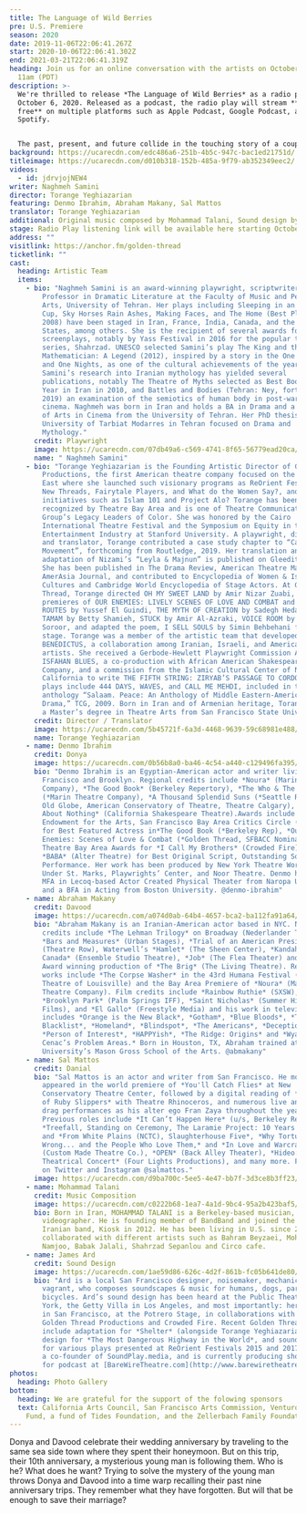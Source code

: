 ```yaml
---
title: The Language of Wild Berries
pre: U.S. Premiere
season: 2020
date: 2019-11-06T22:06:41.267Z
start: 2020-10-06T22:06:41.302Z
end: 2021-03-21T22:06:41.319Z
heading: Join us for an online conversation with the artists on October 7th at
  11am (PDT)
description: >-
  We're thrilled to release *The Language of Wild Berries* as a radio play on
  October 6, 2020. Released as a podcast, the radio play will stream **for
  free** on multiple platforms such as Apple Podcast, Google Podcast, and
  Spotify. 


  The past, present, and future collide in the touching story of a couple’s annual road trips to the Caspian Sea and the mysterious stranger following them. **Naghmeh Samini**’s play is a rare glimpse into the lives of contemporary Iranians, as well as her first English production in the United States.
background: https://ucarecdn.com/edc486a6-251b-4b5c-947c-bac1ed21751d/
titleimage: https://ucarecdn.com/d010b318-152b-485a-9f79-ab352349eec2/
videos:
  - id: jdrvjojNEW4
writer: Naghmeh Samini
director: Torange Yeghiazarian
featuring: Denmo Ibrahim, Abraham Makany, Sal Mattos
translator: Torange Yeghiazarian
additional: Original music composed by Mohammad Talani, Sound design by James Ard
stage: Radio Play listening link will be available here starting October 6th
address: ""
visitlink: https://anchor.fm/golden-thread
ticketlink: ""
cast:
  heading: Artistic Team
  items:
    - bio: "Naghmeh Samini is an award-winning playwright, scriptwriter and Assistant
        Professor in Dramatic Literature at the Faculty of Music and Performing
        Arts, University of Tehran. Her plays including Sleeping in an Empty
        Cup, Sky Horses Rain Ashes, Making Faces, and The Home (Best Playwright,
        2008) have been staged in Iran, France, India, Canada, and the United
        States, among others. She is the recipient of several awards for her
        screenplays, notably by Yass Festival in 2016 for the popular television
        series, Shahrzad. UNESCO selected Samini’s play The King and the
        Mathematician: A Legend (2012), inspired by a story in the One Thousand
        and One Nights, as one of the cultural achievements of the year.
        Samini’s research into Iranian mythology has yielded several
        publications, notably The Theatre of Myths selected as Best Book of the
        Year in Iran in 2010, and Battles and Bodies (Tehran: Ney, forthcoming
        2019) an examination of the semiotics of human body in post-war Japanese
        cinema. Naghmeh was born in Iran and holds a BA in Drama and a Masters
        of Arts in Cinema from the University of Tehran. Her PhD thesis at the
        University of Tarbiat Modarres in Tehran focused on Drama and
        Mythology."
      credit: Playwright
      image: https://ucarecdn.com/07db49a6-c569-4741-8f65-56779ead20ca/
      name: " Naghmeh Samini"
    - bio: "Torange Yeghiazarian is the Founding Artistic Director of Golden Thread
        Productions, the first American theatre company focused on the Middle
        East where she launched such visionary programs as ReOrient Festival,
        New Threads, Fairytale Players, and What do the Women Say?, and timely
        initiatives such as Islam 101 and Project Alo? Torange has been
        recognized by Theatre Bay Area and is one of Theatre Communication
        Group’s Legacy Leaders of Color. She was honored by the Cairo
        International Theatre Festival and the Symposium on Equity in the
        Entertainment Industry at Stanford University. A playwright, director,
        and translator, Torange contributed a case study chapter to “Casting a
        Movement”, forthcoming from Routledge, 2019. Her translation and stage
        adaptation of Nizami’s “Leyla & Majnun” is published on Gleeditions.com.
        She has been published in The Drama Review, American Theatre Magazine,
        AmerAsia Journal, and contributed to Encyclopedia of Women & Islamic
        Cultures and Cambridge World Encyclopedia of Stage Actors. At Golden
        Thread, Torange directed OH MY SWEET LAND by Amir Nizar Zuabi, and the
        premieres of OUR ENEMIES: LIVELY SCENES OF LOVE AND COMBAT and SCENIC
        ROUTES by Yussef El Guindi, THE MYTH OF CREATION by Sadegh Hedayat,
        TAMAM by Betty Shamieh, STUCK by Amir Al-Azraki, VOICE ROOM by Reza
        Soroor, and adapted the poem, I SELL SOULS by Simin Behbehani for the
        stage. Torange was a member of the artistic team that developed
        BENEDICTUS, a collaboration among Iranian, Israeli, and American
        artists. She received a Gerbode-Hewlett Playwright Commission Award for
        ISFAHAN BLUES, a co-production with African American Shakespeare
        Company, and a commission from the Islamic Cultural Center of Northern
        California to write THE FIFTH STRING: ZIRYAB’S PASSAGE TO CORDOBA. Other
        plays include 444 DAYS, WAVES, and CALL ME MEHDI, included in the
        anthology “Salaam. Peace: An Anthology of Middle Eastern-American
        Drama,” TCG, 2009. Born in Iran and of Armenian heritage, Torange holds
        a Master’s degree in Theatre Arts from San Francisco State University."
      credit: Director / Translator
      image: https://ucarecdn.com/5b45721f-6a3d-4468-9639-59c68981e488/-/crop/2968x3264/1079,0/-/preview/
      name: Torange Yeghiazarian
    - name: Denmo Ibrahim
      credit: Donya
      image: https://ucarecdn.com/0b56b8a0-ba46-4c54-a440-c129496fa395/
      bio: "Denmo Ibrahim is an Egyptian-American actor and writer living in San
        Francisco and Brooklyn. Regional credits include *Noura* (Marin Theatre
        Company), *The Good Book* (Berkeley Repertory), *The Who & The What
        (*Marin Theatre Company), *A Thousand Splendid Suns (*Seattle Rep, The
        Old Globe, American Conservatory of Theatre, Theatre Calgary), *Much Ado
        About Nothing* (California Shakespeare Theatre).Awards include National
        Endowment for the Arts, San Francisco Bay Area Critics Circle (SFBATCC)
        for Best Featured Actress in*The Good Book (*Berkeley Rep), *Our
        Enemies: Scenes of Love & Combat (*Golden Thread, SFBACC Nomination) and
        Theatre Bay Area Awards for *I Call My Brothers* (Crowded Fire) and
        *BABA* (Alter Theatre) for Best Original Script, Outstanding Solo
        Performance. Her work has been produced by New York Theatre Workshop,
        Under St. Marks, Playwrights’ Center, and Noor Theatre. Denmo holds an
        MFA in Lecoq-based Actor Created Physical Theater from Naropa University
        and a BFA in Acting from Boston University. @denmo-ibrahim"
    - name: Abraham Makany
      credit: Davood
      image: https://ucarecdn.com/a074d0ab-64b4-4657-bca2-ba112fa91a64/
      bio: "Abraham Makany is an Iranian-American actor based in NYC. New York theatre
        credits include *The Lehman Trilogy* on Broadway (Nederlander Theatre),
        *Bars and Measures* (Urban Stages), *Trial of an American President*
        (Theatre Row), Waterwell’s *Hamlet* (The Sheen Center), *Kandahar to
        Canada* (Ensemble Studio Theatre), *Job* (The Flea Theater) and the Obie
        Award winning production of *The Brig* (The Living Theatre). Regional
        works include *The Corpse Washer* in the 43rd Humana Festival (Actors
        Theatre of Louisville) and the Bay Area Premiere of *Noura* (Marin
        Theatre Company). Film credits include *Rainbow Ruthie* (SXSW),
        *Brooklyn Park* (Palm Springs IFF), *Saint Nicholas* (Summer Hill
        Films), and *El Gallo* (Freestyle Media) and his work in television
        includes *Orange is the New Black*, *Gotham*, *Blue Bloods*, *The
        Blacklist*, *Homeland*, *Blindspot*, *The Americans*, *Deception*,
        *Person of Interest*, *HAPPYish*, *The Ridge: Origins* and *Wyatt
        Cenac’s Problem Areas.* Born in Houston, TX, Abraham trained at Rutgers
        University’s Mason Gross School of the Arts. @abmakany"
    - name: Sal Mattos
      credit: Danial
      bio: "Sal Mattos is an actor and writer from San Francisco. He most recently
        appeared in the world premiere of *You'll Catch Flies* at New
        Conservatory Theatre Center, followed by a digital reading of *The Death
        of Ruby Slippers* with Theatre Rhinoceros, and numerous live and digital
        drag performances as his alter ego Fran Zaya throughout the year.
        Previous roles include *It Can’t Happen Here* (u/s, Berkeley Rep),
        *Treefall, Standing on Ceremony, The Laramie Project: 10 Years Later,*
        and *From White Plains (NCTC), Slaughterhouse Five*, *Why Torture is
        Wrong... and the People Who Love Them,* and *In Love and Warcraft*
        (Custom Made Theatre Co.), *OPEN* (Back Alley Theater), *Hideo: A
        Theatrical Concert* (Four Lights Productions), and many more. Follow him
        on Twitter and Instagram @salmattos."
      image: https://ucarecdn.com/d9ba700c-5ee5-4e47-bb7f-3d3ce8b3ff23/
    - name: Mohammad Talani
      credit: Music Composition
      image: https://ucarecdn.com/c0222b68-1ea7-4a1d-9bc4-95a2b423baf5/
      bio: Born in Iran, MOHAMMAD TALANI is a Berkeley-based musician, actor, and
        videographer. He is founding member of BandBand and joined the indie
        Iranian band, Kiosk in 2012. He has been living in U.S. since 2010 and
        collaborated with different artists such as Bahram Beyzaei, Mohsen
        Namjoo, Babak Jalali, Shahrzad Sepanlou and Circo cafe.
    - name: James Ard
      credit: Sound Design
      image: https://ucarecdn.com/1ae59d86-626c-4d2f-861b-fc05b641de80/
      bio: "Ard is a local San Francisco designer, noisemaker, mechanic, and theatre
        vagrant, who composes soundscapes & music for humans, dogs, parrots, and
        bicycles. Ard’s sound design has been heard at the Public Theater in New
        York, the Getty Villa in Los Angeles, and most importantly: here at home
        in San Francisco, at the Potrero Stage, in collaborations with both
        Golden Thread Productions and Crowded Fire. Recent Golden Thread credits
        include adaptation for *Shelter* (alongside Torange Yeghiazarian), sound
        design for *The Most Dangerous Highway in the World*, and sound design
        for various plays presented at ReOrient Festivals 2015 and 2017. Ard is
        a co-founder of SoundPlay.media, and is currently producing short plays
        for podcast at [BareWireTheatre.com](http://www.barewiretheatre.com)."
photos:
  heading: Photo Gallery
bottom:
  heading: We are grateful for the support of the folowing sponsors
  text: California Arts Council, San Francisco Arts Commission, Venturous Theater
    Fund, a fund of Tides Foundation, and the Zellerbach Family Foundation
---
```

Donya and Davood celebrate their wedding anniversary by traveling to the same sea side town where they spent their honeymoon. But on this trip, their 10th anniversary, a mysterious young man is following them. Who is he? What does he want? Trying to solve the mystery of the young man throws Donya and Davood into a time warp recalling their past nine anniversary trips. They remember what they have forgotten. But will that be enough to save their marriage?